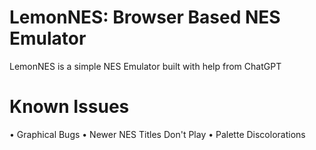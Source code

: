 # LemonNES: Browser Based NES Emulator
LemonNES is a simple NES Emulator built with help from ChatGPT
# Known Issues
• Graphical Bugs
• Newer NES Titles Don't Play
• Palette Discolorations
